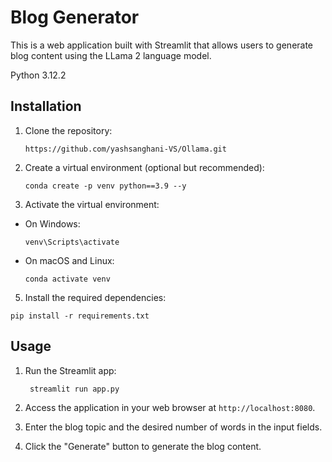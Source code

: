 # Blog Generator

This is a web application built with Streamlit that allows users to generate blog content using the LLama 2 language model.

Python 3.12.2

## Installation

1. Clone the repository:

    ```
    https://github.com/yashsanghani-VS/Ollama.git
    ```

3. Create a virtual environment (optional but recommended):
    ```
    conda create -p venv python==3.9 --y
    ```


4. Activate the virtual environment:
   
- On Windows:
  ```
  venv\Scripts\activate
  ```
- On macOS and Linux:
  ```
  conda activate venv
  ```

5. Install the required dependencies:

  ```
  pip install -r requirements.txt
  ```


## Usage

1. Run the Streamlit app:

   ```
    streamlit run app.py
    ```
2. Access the application in your web browser at `http://localhost:8080`.

3. Enter the blog topic and the desired number of words in the input fields.

4. Click the "Generate" button to generate the blog content.
